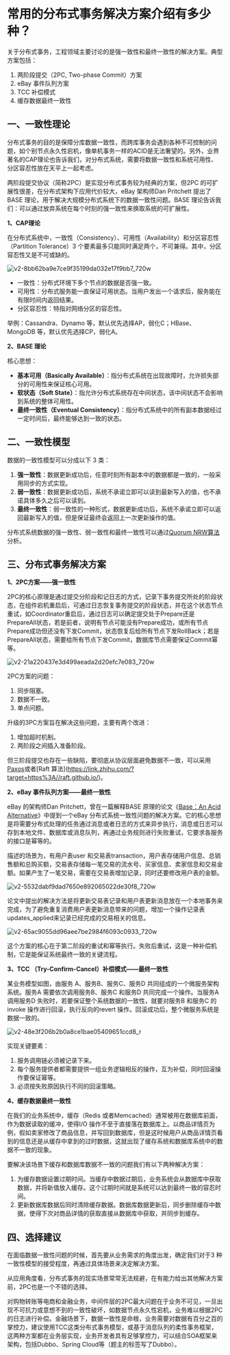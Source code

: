 # 常用的分布式事务解决方案介绍有多少种？



关于分布式事务，工程领域主要讨论的是强一致性和最终一致性的解决方案。典型方案包括：

1. 两阶段提交（2PC, Two-phase Commit）方案
2. eBay 事件队列方案
3. TCC 补偿模式
4. 缓存数据最终一致性

## **一、一致性理论**

分布式事务的目的是保障分库数据一致性，而跨库事务会遇到各种不可控制的问题，如个别节点永久性宕机，像单机事务一样的ACID是无法奢望的。另外，业界著名的CAP理论也告诉我们，对分布式系统，需要将数据一致性和系统可用性、分区容忍性放在天平上一起考虑。

两阶段提交协议（简称2PC）是实现分布式事务较为经典的方案，但2PC 的可扩展性很差，在分布式架构下应用代价较大，eBay 架构师Dan Pritchett 提出了BASE 理论，用于解决大规模分布式系统下的数据一致性问题。BASE 理论告诉我们：可以通过放弃系统在每个时刻的强一致性来换取系统的可扩展性。

**1、CAP理论**

在分布式系统中，一致性（Consistency）、可用性（Availability）和分区容忍性（Partition Tolerance）3 个要素最多只能同时满足两个，不可兼得。其中，分区容忍性又是不可或缺的。

![v2-8bb62ba9e7ce9f35199da032e17f9bb7_720w](常用的分布式事务解决方案介绍有多少种？.assets/v2-8bb62ba9e7ce9f35199da032e17f9bb7_720w.png)



- 一致性：分布式环境下多个节点的数据是否强一致。
- 可用性：分布式服务能一直保证可用状态。当用户发出一个请求后，服务能在有限时间内返回结果。
- 分区容忍性：特指对网络分区的容忍性。

举例：Cassandra、Dynamo 等，默认优先选择AP，弱化C；HBase、MongoDB 等，默认优先选择CP，弱化A。

**2、BASE 理论**

核心思想：

- **基本可用（Basically
  Available）**：指分布式系统在出现故障时，允许损失部分的可用性来保证核心可用。
- **软状态（Soft
  State）**：指允许分布式系统存在中间状态，该中间状态不会影响到系统的整体可用性。
- **最终一致性（Eventual
  Consistency）**：指分布式系统中的所有副本数据经过一定时间后，最终能够达到一致的状态。

## **二、一致性模型**

数据的一致性模型可以分成以下 3 类：

1. **强一致性**：数据更新成功后，任意时刻所有副本中的数据都是一致的，一般采用同步的方式实现。
2. **弱一致性**：数据更新成功后，系统不承诺立即可以读到最新写入的值，也不承诺具体多久之后可以读到。
3. **最终一致性**：弱一致性的一种形式，数据更新成功后，系统不承诺立即可以返回最新写入的值，但是保证最终会返回上一次更新操作的值。

分布式系统数据的强一致性、弱一致性和最终一致性可以通过[Quorum NRW算法](https://link.zhihu.com/?target=https%3A//en.wikipedia.org/wiki/Quorum_(distributed_computing))分析。

## **三、分布式事务解决方案**

**1、2PC方案——强一致性**

2PC的核心原理是通过提交分阶段和记日志的方式，记录下事务提交所处的阶段状态，在组件宕机重启后，可通过日志恢复事务提交的阶段状态，并在这个状态节点重试，如Coordinator重启后，通过日志可以确定提交处于Prepare还是PrepareAll状态，若是前者，说明有节点可能没有Prepare成功，或所有节点Prepare成功但还没有下发Commit，状态恢复后给所有节点下发RollBack；若是PrepareAll状态，需要给所有节点下发Commit，数据库节点需要保证Commit幂等。

![v2-21a220437e3d499aeada2d20efc7e083_720w](常用的分布式事务解决方案介绍有多少种？.assets/v2-21a220437e3d499aeada2d20efc7e083_720w.jpg)

2PC方案的问题：

1. 同步阻塞。
2. 数据不一致。
3. 单点问题。

升级的3PC方案旨在解决这些问题，主要有两个改进：

1. 增加超时机制。
2. 两阶段之间插入准备阶段。

但三阶段提交也存在一些缺陷，要彻底从协议层面避免数据不一致，可以采用[Paxos](https://link.zhihu.com/?target=https%3A//en.wikipedia.org/wiki/Paxos_(computer_science))或者[Raft 算法](https://link.zhihu.com/?target=https%3A//raft.github.io/)。

**2、eBay 事件队列方案——最终一致性**

eBay 的架构师Dan Pritchett，曾在一篇解释BASE 原理的论文《[Base：An Acid Alternative](https://link.zhihu.com/?target=http%3A//queue.acm.org/detail.cfm%3Fid%3D1394128)》中提到一个eBay 分布式系统一致性问题的解决方案。它的核心思想是将需要分布式处理的任务通过消息或者日志的方式来异步执行，消息或日志可以存到本地文件、数据库或消息队列，再通过业务规则进行失败重试，它要求各服务的接口是幂等的。

描述的场景为，有用户表user 和交易表transaction，用户表存储用户信息、总销售额和总购买额，交易表存储每一笔交易的流水号、买家信息、卖家信息和交易金额。如果产生了一笔交易，需要在交易表增加记录，同时还要修改用户表的金额。

![v2-5532dabf9dad7650e892065022de30f8_720w](常用的分布式事务解决方案介绍有多少种？.assets/v2-5532dabf9dad7650e892065022de30f8_720w.png)



论文中提出的解决方法是将更新交易表记录和用户表更新消息放在一个本地事务来完成，为了避免重复消费用户表更新消息带来的问题，增加一个操作记录表updates_applied来记录已经完成的交易相关的信息。



![v2-65ac9055dd96aee7be2984f6093c0933_720w](常用的分布式事务解决方案介绍有多少种？.assets/v2-65ac9055dd96aee7be2984f6093c0933_720w.png)

这个方案的核心在于第二阶段的重试和幂等执行。失败后重试，这是一种补偿机制，它是能保证系统最终一致的关键流程。

**3、TCC （Try-Confirm-Cancel）补偿模式——最终一致性**

某业务模型如图，由服务 A、服务B、服务C、服务D 共同组成的一个微服务架构系统。服务A 需要依次调用服务B、服务C 和服务D 共同完成一个操作。当服务A 调用服务D 失败时，若要保证整个系统数据的一致性，就要对服务B 和服务C 的invoke 操作进行回滚，执行反向的revert 操作。回滚成功后，整个微服务系统是数据一致的。

![v2-48e3f206b2b0a8ce1bae05409651ccd8_r](常用的分布式事务解决方案介绍有多少种？.assets/v2-48e3f206b2b0a8ce1bae05409651ccd8_r.png)

实现关键要素：

1. 服务调用链必须被记录下来。
2. 每个服务提供者都需要提供一组业务逻辑相反的操作，互为补偿，同时回滚操作要保证幂等。
3. 必须按失败原因执行不同的回滚策略。

**4、缓存数据最终一致性**

在我们的业务系统中，缓存（Redis 或者Memcached）通常被用在数据库前面，作为数据读取的缓冲，使得I/O 操作不至于直接落在数据库上。以商品详情页为例，假如卖家修改了商品信息，并写回到数据库，但是这时候用户从商品详情页看到的信息还是从缓存中拿到的过时数据，这就出现了缓存系统和数据库系统中的数据不一致的现象。

要解决该场景下缓存和数据库数据不一致的问题我们有以下两种解决方案：

1. 为缓存数据设置过期时间。当缓存中数据过期后，业务系统会从数据库中获取数据，并将新值放入缓存。这个过期时间就是系统可以达到最终一致的容忍时间。
2. 更新数据库数据后同时清除缓存数据。数据库数据更新后，同步删除缓存中数据，使得下次对商品详情的获取直接从数据库中获取，并同步到缓存。

## **四、选择建议**

在面临数据一致性问题的时候，首先要从业务需求的角度出发，确定我们对于3 种一致性模型的接受程度，再通过具体场景来决定解决方案。

从应用角度看，分布式事务的现实场景常常无法规避，在有能力给出其他解决方案前，2PC也是一个不错的选择。

对购物转账等电商和金融业务，中间件层的2PC最大问题在于业务不可见，一旦出现不可抗力或意想不到的一致性破坏，如数据节点永久性宕机，业务难以根据2PC的日志进行补偿。金融场景下，数据一致性是命根，业务需要对数据有百分之百的掌控力，建议使用TCC这类分布式事务模型，或基于消息队列的柔性事务框架，这两种方案都在业务层实现，业务开发者具有足够掌控力，可以结合SOA框架来架构，包括Dubbo、Spring Cloud等（题主的标签写了Dubbo）。
